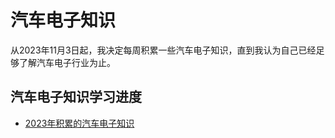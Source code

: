 # 汽车电子知识

从2023年11月3日起，我决定每周积累一些汽车电子知识，直到我认为自己已经足够了解汽车电子行业为止。

## 汽车电子知识学习进度

- [2023年积累的汽车电子知识][2023]

  [2023]: ./2023_car.md